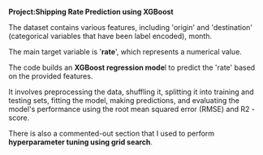 **Project:Shipping Rate Prediction using XGBoost**

The dataset contains various features, including 'origin' and 'destination' (categorical variables that have been label encoded), month.

The main target variable is '**rate**', which represents a numerical value. 

The code builds an **XGBoost regression mode**l to predict the 'rate' based on the provided features. 

It involves preprocessing the data, shuffling it, splitting it into training and testing sets, fitting the model, making predictions, and evaluating the model's performance using the root mean squared error (RMSE) and R2 - score. 

There is also a commented-out section that I used to perform **hyperparameter tuning using grid search**.
